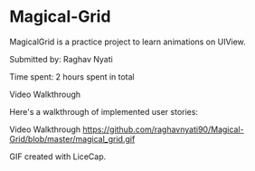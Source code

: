 # Magical-Grid

MagicalGrid is a practice project to learn animations on UIView.

Submitted by: Raghav Nyati

Time spent: 2 hours spent in total

Video Walkthrough

Here's a walkthrough of implemented user stories:

Video Walkthrough 
https://github.com/raghavnyati90/Magical-Grid/blob/master/magical_grid.gif

GIF created with LiceCap.

